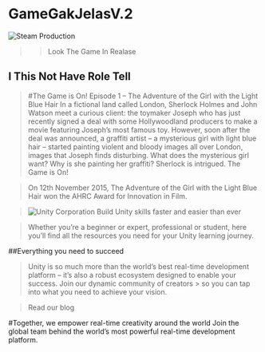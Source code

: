 # GameGakJelasV.2

![Steam Production](https://encrypted-tbn0.gstatic.com/images?q=tbn%3AANd9GcS4TE1Qmx7fDyHMST4dPObr7-CQcdSm1VU-pQ&usqp=CAU)

>> Look The Game In Realase

## I This Not Have Role Tell

> #The Game is On!
> Episode 1 – The Adventure of the Girl with the Light Blue Hair
> In a fictional land called London, Sherlock Holmes and John Watson meet a curious client: the toymaker Joseph who has just recently signed a deal with some Hollywoodland producers to make a movie featuring Joseph’s most famous toy. However, soon after the deal was announced, a graffiti artist – a mysterious girl with light blue hair – started painting violent and bloody images all over London, images that Joseph finds disturbing. What does the mysterious girl want? Why is she painting her graffiti? Sherlock is intrigued. The Game is On!

> On 12th November 2015, The Adventure of the Girl with the Light Blue Hair won the AHRC Award for Innovation in Film.


> ![Unity Corporation](https://unity.com/logo-unity-web.png)
> Build Unity skills faster and easier than ever

> Whether you’re a beginner or expert, professional or student, here you’ll find all the resources you need for your Unity learning journey.

##Everything you need to succeed
> Unity is so much more than the world’s best real-time development platform – it’s also a robust ecosystem designed to enable your success. Join our dynamic community of creators > so you can tap into what you need to achieve your vision.

> Read our blog

#Together, we empower real-time creativity around the world
Join the global team behind the world’s most powerful real-time development platform.

